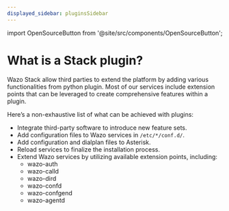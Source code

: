 ```yaml
---
displayed_sidebar: pluginsSidebar
---
```


import OpenSourceButton from '@site/src/components/OpenSourceButton';

# What is a Stack plugin?

Wazo Stack allow third parties to extend the platform by adding various functionalities from python plugin. Most of our services include extension points that can be leveraged to create comprehensive features within a plugin.

Here’s a non-exhaustive list of what can be achieved with plugins:

- Integrate third-party software to introduce new feature sets.
- Add configuration files to Wazo services in `/etc/*/conf.d/`.
- Add configuration and dialplan files to Asterisk.
- Reload services to finalize the installation process.
- Extend Wazo services by utilizing available extension points, including:
    - wazo-auth
    - wazo-calld
    - wazo-dird
    - wazo-confd
    - wazo-confgend
    - wazo-agentd

<OpenSourceButton href="https://wazo-platform.org/uc-doc/contributors/plugins" text="Read Documentation" />

